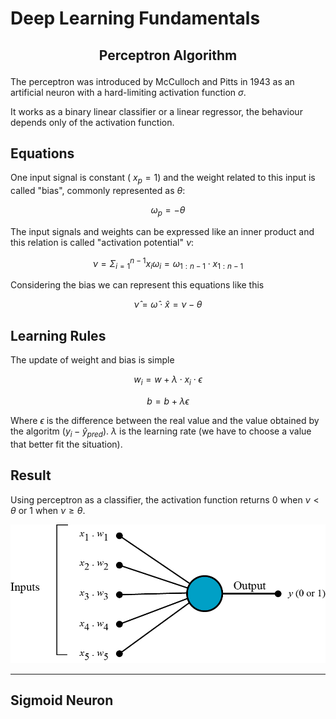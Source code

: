 # Deep Learning Fundamentals

## <p align="center"> Perceptron Algorithm

The perceptron was introduced by McCulloch and Pitts in 1943 as an
artificial neuron with a hard-limiting activation function $\sigma$.

It works as a binary linear classifier or a linear regressor, the behaviour depends only of the activation function.

## **Equations**

One input signal is constant ( $x_p = 1$) and the weight related to this input is called "bias", commonly represented as $\theta$:
  
$$ \omega_p = - \theta $$

The input signals and weights can be expressed like an inner product and this relation is called "activation potential" $\nu$:

$$ \nu = \Sigma_{i=1}^{n - 1} x_i \omega_i  = \omega_{1:n-1} \cdot x_{1:n-1}$$

Considering the bias we can represent this equations like this

$$ \hat{\nu} = \hat{\omega} \cdot \hat{x} = \nu - \theta$$

## **Learning Rules**

The update of weight and bias is simple

$$ w_i = w + \lambda \cdot x_i \cdot \epsilon$$

$$ b = b + \lambda \epsilon$$

Where $\epsilon$ is the difference between the real value and the value obtained by the algoritm $( y_i - \hat{y}_{pred} )$. $\lambda$ is the learning rate (we have to choose a value that better fit the situation).

## **Result**

Using perceptron as a classifier, the activation function returns $0$ when $\nu < \theta$ or $1$ when $\nu \geq \theta$.

![Perceptron](perceptron/graphs/perceptron.png)
____

## Sigmoid Neuron
